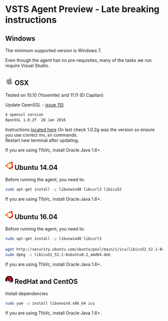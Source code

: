 # VSTS Agent Preview - Late breaking instructions

## Windows

The minimum supported version is Windows 7.

Even though the agent has no pre-requisites, many of the tasks we run require Visual Studio.

## ![osx](../res/apple_med.png) OSX

Tested on 10.10 (Yosemite) and 11.11 (El Capitan)

Update OpenSSL - [issue 110](https://github.com/Microsoft/vsts-agent/issues/110) 

```bash
$ openssl version
OpenSSL 1.0.2f  28 Jan 2016
```

Instructions [located here](http://apple.stackexchange.com/questions/126830/how-to-upgrade-openssl-in-os-x)
On last check 1.0.2g was the version so ensure you use correct mv, sn commands.  
Restart new terminal after updating.

If you are using TfsVc, install Oracle Java 1.6+.

## ![ubuntu](../res/ubuntu_med.png) Ubuntu 14.04

Before running the agent, you need to:

```bash
sudo apt-get install -y libunwind8 libcurl3 libicu52
```
If you are using TfsVc, install Oracle Java 1.6+.

## ![ubuntu](../res/ubuntu_med.png) Ubuntu 16.04

Before running the agent, you need to:

```bash
sudo apt-get install -y libunwind8 libcurl3

wget http://security.ubuntu.com/ubuntu/pool/main/i/icu/libicu52_52.1-8ubuntu0.2_amd64.deb
sudo dpkg -i libicu52_52.1-8ubuntu0.2_amd64.deb
```
If you are using TfsVc, install Oracle Java 1.6+.

## ![redhat](../res/redhat_med.png) RedHat and CentOS

Install dependencies  
```bash
sudo yum -y install libunwind.x86_64 icu
```
If you are using TfsVc, install Oracle Java 1.6+.